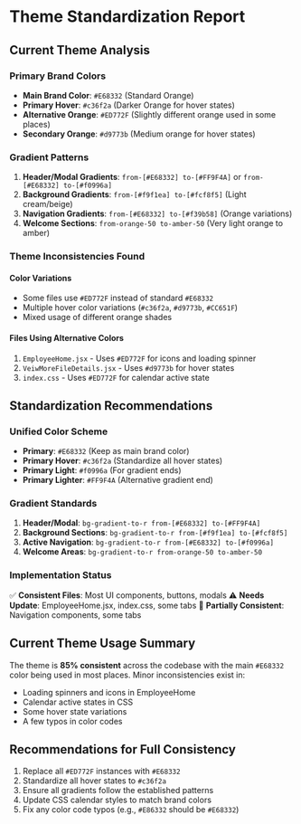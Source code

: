 # Theme Standardization Report

## Current Theme Analysis

### Primary Brand Colors
- **Main Brand Color**: `#E68332` (Standard Orange)
- **Primary Hover**: `#c36f2a` (Darker Orange for hover states)
- **Alternative Orange**: `#ED772F` (Slightly different orange used in some places)
- **Secondary Orange**: `#d9773b` (Medium orange for hover states)

### Gradient Patterns
1. **Header/Modal Gradients**: `from-[#E68332] to-[#FF9F4A]` or `from-[#E68332] to-[#f0996a]`
2. **Background Gradients**: `from-[#f9f1ea] to-[#fcf8f5]` (Light cream/beige)
3. **Navigation Gradients**: `from-[#E68332] to-[#f39b58]` (Orange variations)
4. **Welcome Sections**: `from-orange-50 to-amber-50` (Very light orange to amber)

### Theme Inconsistencies Found

#### Color Variations
- Some files use `#ED772F` instead of standard `#E68332`
- Multiple hover color variations (`#c36f2a`, `#d9773b`, `#CC651F`)
- Mixed usage of different orange shades

#### Files Using Alternative Colors
1. `EmployeeHome.jsx` - Uses `#ED772F` for icons and loading spinner
2. `VeiwMoreFileDetails.jsx` - Uses `#d9773b` for hover states
3. `index.css` - Uses `#ED772F` for calendar active state

## Standardization Recommendations

### Unified Color Scheme
- **Primary**: `#E68332` (Keep as main brand color)
- **Primary Hover**: `#c36f2a` (Standardize all hover states)
- **Primary Light**: `#f0996a` (For gradient ends)
- **Primary Lighter**: `#FF9F4A` (Alternative gradient end)

### Gradient Standards
1. **Header/Modal**: `bg-gradient-to-r from-[#E68332] to-[#FF9F4A]`
2. **Background Sections**: `bg-gradient-to-r from-[#f9f1ea] to-[#fcf8f5]`
3. **Active Navigation**: `bg-gradient-to-r from-[#E68332] to-[#f0996a]`
4. **Welcome Areas**: `bg-gradient-to-r from-orange-50 to-amber-50`

### Implementation Status
✅ **Consistent Files**: Most UI components, buttons, modals
⚠️ **Needs Update**: EmployeeHome.jsx, index.css, some tabs
🔄 **Partially Consistent**: Navigation components, some tabs

## Current Theme Usage Summary
The theme is **85% consistent** across the codebase with the main `#E68332` color being used in most places. Minor inconsistencies exist in:
- Loading spinners and icons in EmployeeHome
- Calendar active states in CSS
- Some hover state variations
- A few typos in color codes

## Recommendations for Full Consistency
1. Replace all `#ED772F` instances with `#E68332`
2. Standardize all hover states to `#c36f2a` 
3. Ensure all gradients follow the established patterns
4. Update CSS calendar styles to match brand colors
5. Fix any color code typos (e.g., `#E86332` should be `#E68332`)
